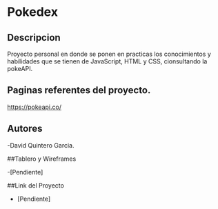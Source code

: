 # Pokedex

## Descripcion

Proyecto personal en donde se ponen en practicas los conocimientos y habilidades que se tienen de JavaScript, HTML y CSS, cionsultando la pokeAPI.

## Paginas referentes del proyecto. 

https://pokeapi.co/

## Autores

-David Quintero Garcia.
  
##Tablero y Wireframes

-[Pendiente]

##Link del Proyecto

- [Pendiente]

